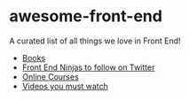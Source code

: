 # awesome-front-end #
A curated list of all things we love in Front End!

- [Books](books.md)
- [Front End Ninjas to follow on Twitter](front-end-ninjas.md)
- [Online Courses](courses.md)
- [Videos you must watch](videos.md)

